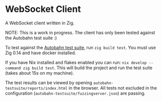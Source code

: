 # WebSocket Client

A WebSocket client written in Zig.

NOTE: This is a work in progress. The client has only been tested against the Autobahn test suite :)

To test against the [Autobahn test suite](https://github.com/crossbario/autobahn-testsuite), run
`zig build test`. You must use Zig 0.14 and have docker installed.

If you have Nix installed and flakes enabled you can run: `nix develop --command zig build test`.
This will build the project and run the test suite (takes about 15s on my machine).

The test results can be viewed by opening `autobahn-testsuite/reports/index.html` in the browser.
All tests not excluded in the configuration (`autobahn-testsuite/fuzzingserver.json`) are passing.
